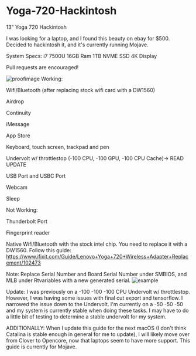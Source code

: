 # Yoga-720-Hackintosh
13" Yoga 720 Hackintosh

I was looking for a laptop, and I found this beauty on ebay for $500. Decided to hackintosh it, and it's currently running Mojave. 

System Specs:
i7 7500U
16GB Ram
1TB NVME SSD
4K Display

Pull requests are encouraged!

![proofimage](https://cdn.discordapp.com/attachments/694281749198274590/694568013352927312/unknown.png)
Working:

Wifi/Bluetooth (after replacing stock wifi card with a DW1560)

Airdrop

Continuity

iMessage

App Store

Keyboard, touch screen, trackpad and pen

Undervolt w/ throttlestop (-100 CPU, -100 GPU, -100 CPU Cache)-> READ UPDATE

USB Port and USBC Port

Webcam

Sleep

Not Working:

Thunderbolt Port

Fingerprint reader

Native Wifi/Bluetooth with the stock intel chip. You need to replace it with a DW1560. Follow this guide: 
https://www.ifixit.com/Guide/Lenovo+Yoga+720+Wireless+Adapter+Replacement/102473


Note: Replace Serial Number and Board Serial Number under SMBIOS, and MLB under Rtvariables with a new generated serial. 
![example](https://cdn.discordapp.com/attachments/694281749198274590/694564651144314960/unknown.png)


Update: I was previously on a -100 -100 -100 CPU Undervolt w/ throttlestop. However, I was having some issues with final cut export and tensorflow. I narrowed the issue down to the Undervolt. I'm currently on a -50 -50 -50 and my system is currently stable when doing these tasks. I may have to do a little bit of testing to determine a stable undervolt for my system.

ADDITIONALLY: When I update this guide for the next macOS (I don't think Catalina is stable enough in general for me to update), I will likely move over from Clover to Opencore, now that laptops seem to have more support. This guide is currently for Mojave.
